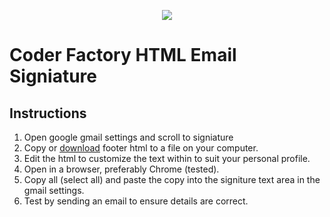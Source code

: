 <p align="center"><img src="https://github.com/coder-factory-academy/cf-guidline-css/blob/master/CFA.png"></p>

# Coder Factory HTML Email Signiature

## Instructions

1. Open google gmail settings and scroll to signiature
2. Copy or <a href="https://github.com/coder-factory-academy/cf-email-footer/blob/master/email_footer.html">download</a> footer html to a file on your computer.
3. Edit the html to customize the text within to suit your personal profile.
3. Open in a browser, preferably Chrome (tested).
4. Copy all (select all) and paste the copy into the signiture text area in the gmail settings.
5. Test by sending an email to ensure details are correct.
